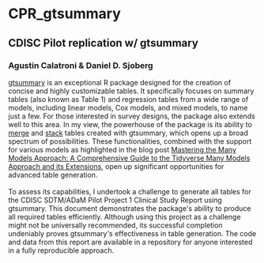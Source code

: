 # CPR_gtsummary
## CDISC Pilot replication w/ gtsummary
### Agustin Calatroni & Daniel D. Sjoberg

[gtsummary](https://www.danieldsjoberg.com/gtsummary/) is an exceptional R package designed for the creation of concise and highly customizable tables. It specifically focuses on summary tables (also known as Table 1) and regression tables from a wide range of models, including linear models, Cox models, and mixed models, to name just a few. For those interested in survey designs, the package also extends well to this area. In my view, the powerhouse of the package is its ability to [merge](https://www.danieldsjoberg.com/gtsummary/reference/tbl_merge.html) and [stack](https://www.danieldsjoberg.com/gtsummary/reference/tbl_stack.html) tables created with gtsummary, which opens up a broad spectrum of possibilities. These functionalities, combined with the support for various models as highlighted in the blog post [Mastering the Many Models Approach: A Comprehensive Guide to the Tidyverse Many Models Approach and its Extensions](https://tim-tiefenbach.de/post/2023-dplyr-many-models/), open up significant opportunities for advanced table generation.
<br><br>
To assess its capabilities, I undertook a challenge to generate all tables for the CDISC SDTM/ADaM Pilot Project 1 Clinical Study Report using gtsummary. This document demonstrates the package's ability to produce all required tables efficiently. Although using this project as a challenge might not be universally recommended, its successful completion undeniably proves gtsummary's effectiveness in table generation. The code and data from this report are available in a repository for anyone interested in a fully reproducible approach.


